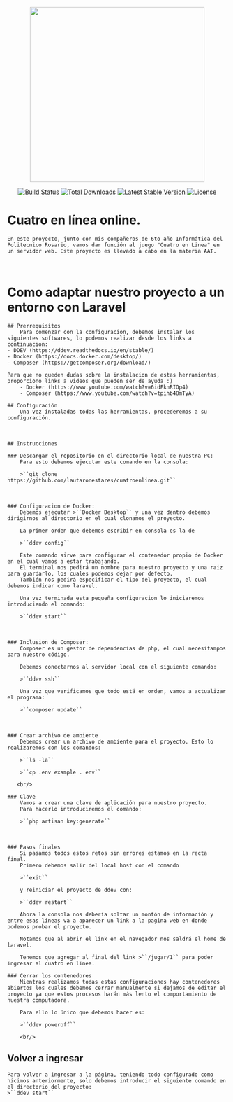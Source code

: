 <p align="center"><a href="https://laravel.com" target="_blank"><img src="https://raw.githubusercontent.com/laravel/art/master/logo-lockup/5%20SVG/2%20CMYK/1%20Full%20Color/laravel-logolockup-cmyk-red.svg" width="400"></a></p>

<p align="center">
<a href="https://travis-ci.org/laravel/framework"><img src="https://travis-ci.org/laravel/framework.svg" alt="Build Status"></a>
<a href="https://packagist.org/packages/laravel/framework"><img src="https://img.shields.io/packagist/dt/laravel/framework" alt="Total Downloads"></a>
<a href="https://packagist.org/packages/laravel/framework"><img src="https://img.shields.io/packagist/v/laravel/framework" alt="Latest Stable Version"></a>
<a href="https://packagist.org/packages/laravel/framework"><img src="https://img.shields.io/packagist/l/laravel/framework" alt="License"></a>
</p>

# Cuatro en línea online.
    En este proyecto, junto con mis compañeros de 6to año Informática del Politecnico Rosario, vamos dar función al juego "Cuatro en Linea" en un servidor web. Este proyecto es llevado a cabo en la materia AAT.

<br/>

# Como adaptar nuestro proyecto a un entorno con Laravel
    ## Prerrequisitos
        Para comenzar con la configuracion, debemos instalar los siguientes softwares, lo podemos realizar desde los links a continuacion:
    - DDEV (https://ddev.readthedocs.io/en/stable/)
    - Docker (https://docs.docker.com/desktop/) 
    - Composer (https://getcomposer.org/download/)

    Para que no queden dudas sobre la instalacion de estas herramientas, proporciono links a videos que pueden ser de ayuda :)
        - Docker (https://www.youtube.com/watch?v=6idFknRIOp4)
        - Composer (https://www.youtube.com/watch?v=tpihb48mTyA)

    ## Configuración
        Una vez instaladas todas las herramientas, procederemos a su configuración.

<br/>

    ## Instrucciones

    ### Descargar el repositorio en el directorio local de nuestra PC:
        Para esto debemos ejecutar este comando en la consola: 
        
        >``git clone https://github.com/lautaronestares/cuatroenlinea.git``

<br/>

    ### Configuracion de Docker:
        Debemos ejecutar >``Docker Desktop`` y una vez dentro debemos dirigirnos al directorio en el cual clonamos el proyecto.
        
        La primer orden que debemos escribir en consola es la de 
        
        >``ddev config``
        
        Este comando sirve para configurar el contenedor propio de Docker en el cual vamos a estar trabajando.
        El terminal nos pedirá un nombre para nuestro proyecto y una raiz para guardarlo, los cuales podemos dejar por defecto.
        También nos pedirá especificar el tipo del proyecto, el cual debemos indicar como laravel.
    
        Una vez terminada esta pequeña configuracion lo iniciaremos introduciendo el comando:
        
        >``ddev start``

<br/>

    ### Inclusion de Composer:
        Composer es un gestor de dependencias de php, el cual necesitampos para nuestro código.
        
        Debemos conectarnos al servidor local con el siguiente comando:
        
        >``ddev ssh``
        
        Una vez que verificamos que todo está en orden, vamos a actualizar el programa:
        
        >``composer update``

<br/>

    ### Crear archivo de ambiente
        Debemos crear un archivo de ambiente para el proyecto. Esto lo realizaremos con los comandos:
        
        >``ls -la``
        
        >``cp .env example . env``
       
       <br/>

    ### Clave
        Vamos a crear una clave de aplicación para nuestro proyecto.
        Para hacerlo introduciremos el comando:
        
        >``php artisan key:generate``

<br/>

    ### Pasos finales
        Si pasamos todos estos retos sin errores estamos en la recta final.
        Primero debemos salir del local host con el comando 
        
        >``exit``
        
        y reiniciar el proyecto de ddev con:
        
        >``ddev restart``
        
        Ahora la consola nos debería soltar un montón de información y entre esas lineas va a aparecer un link a la pagina web en donde podemos probar el proyecto.
        
        Notamos que al abrir el link en el navegador nos saldrá el home de laravel.
        
        Tenemos que agregar al final del link >``/jugar/1`` para poder ingresar al cuatro en linea.
        
    ### Cerrar los contenedores
        Mientras realizamos todas estas configuraciones hay contenedores abiertos los cuales debemos cerrar manualmente si dejamos de editar el proyecto ya que estos procesos harán más lento el comportamiento de nuestra computadora.
        
        Para ello lo único que debemos hacer es:
        
        >``ddev poweroff``
        
        <br/>

        
 ## Volver a ingresar
    Para volver a ingresar a la página, teniendo todo configurado como hicimos anteriormente, solo debemos introducir el siguiente comando en el directorio del proyecto:
    >``ddev start``
        
        
    
    

